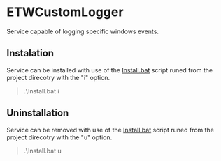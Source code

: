 # ETWCustomLogger
Service capable of logging specific windows events.

## Instalation
Service can be installed with use of the [Install.bat](./ETWLogger/Install.bat) script runed from the project direcotry with the "i" option.

>.\Install.bat i

## Uninstallation 
Service can be removed with use of the [Install.bat](./ETWLogger/Install.bat) script runed from the project direcotry with the "u" option.

>.\Install.bat u
